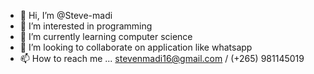 - 👋 Hi, I’m @Steve-madi
- 👀 I’m interested in programming
- 🌱 I’m currently learning computer science
- 💞️ I’m looking to collaborate on application like whatsapp
- 📫 How to reach me ... stevenmadi16@gmail.com / (+265) 981145019
  

<!---
steve-madi/steve-madi is a ✨ special ✨ repository because its `README.md` (this file) appears on your GitHub profile.
You can click the Preview link to take a look at your changes.
--->

